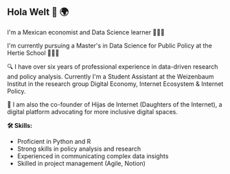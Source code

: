 ## Hola Welt 👋 🌍

I'm a Mexican economist and Data Science learner 👩🏽‍💻 

I'm currently pursuing a Master's in Data Science for Public Policy at the Hertie School 👩🏽‍🎓 

🔍 I have over six years of professional experience in data-driven research and policy analysis. Currently I'm a Student Assistant at the Weizenbaum Institut in the research group Digital Economy, Internet Ecosystem & Internet Policy.

🌱 I am also the co-founder of Hijas de Internet (Daughters of the Internet), a digital platform advocating for more inclusive digital spaces. 

**🛠️ Skills:**
- Proficient in Python and R 
- Strong skills in policy analysis and research 
- Experienced in communicating complex data insights 
- Skilled in project management (Agile, Notion) 
